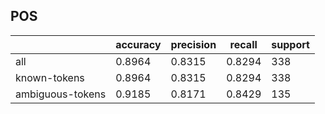 
## POS

|                  | accuracy | precision | recall | support |
|------------------|----------|-----------|--------|---------|
| all              | 0.8964   | 0.8315    | 0.8294 | 338     |
| known-tokens     | 0.8964   | 0.8315    | 0.8294 | 338     |
| ambiguous-tokens | 0.9185   | 0.8171    | 0.8429 | 135     |

